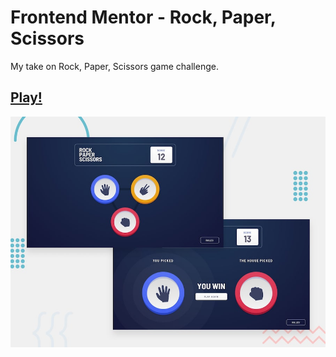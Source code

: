 # Frontend Mentor - Rock, Paper, Scissors

My take on Rock, Paper, Scissors game challenge.

## [Play!](https://gonndr.github.io/rock-paper-scissors-game/)

![Design preview for the Rock, Paper, Scissors coding challenge](./design/desktop-preview.jpg)


